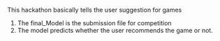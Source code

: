 This hackathon basically tells the user suggestion for games

1) The final_Model is the submission file for competition
2) The model predicts whether the user recommends the game or not.
